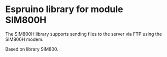 # Espruino library for module SIM800H

The SIM800H library supports sending files to the server via FTP using the SIM800H modem.

Based on library SIM800.
